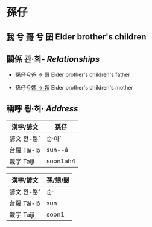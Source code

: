 # 孫仔
## [我](member1.md) 兮 [哥](member4.md) 兮 囝 Elder brother's children

## 關係 관·희- _Relationships_

- 孫仔兮[爸 → 哥](member4.md) Elder brother's children's father

- 孫仔兮[媽 → 嫂](member21.md) Elder brother's children's mother



## 稱呼 칑·허· _Address_

漢字/諺文 | 孫仔
--- | ---
諺文 깐-뿐ˆ | 순·아ˊ
台羅 Tâi-lô | sun--á
戴字 Taiji | soon1ah4


漢字/諺文 | 孫/甥/嬲
--- | ---
諺文 깐-뿐ˆ | 순·
台羅 Tâi-lô | sun
戴字 Taiji | soon1


